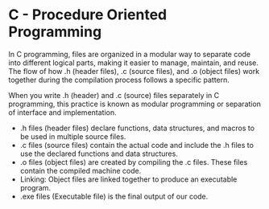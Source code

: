 # C - Procedure Oriented Programming 

In C programming, files are organized in a modular way to separate code into different logical parts, making it easier to manage, maintain, and reuse. The flow of how .h (header files), .c (source files), and .o (object files) work together during the compilation process follows a specific pattern.

When you write .h (header) and .c (source) files separately in C programming, this practice is known as modular programming or separation of interface and implementation.


- .h files (header files) declare functions, data structures, and macros to be used in multiple source files.
- .c files (source files) contain the actual code and include the .h files to use the declared functions and data structures.
- .o files (object files) are created by compiling the .c files. These files contain the compiled machine code.
- Linking: Object files are linked together to produce an executable program.
- .exe files (Executable file) is the final output of our code.


